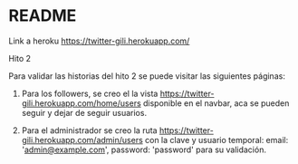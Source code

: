# README

Link a heroku https://twitter-gili.herokuapp.com/

Hito 2

Para validar las historias del hito 2 se puede visitar las siguientes páginas:

1) Para los followers, se creo el la vista https://twitter-gili.herokuapp.com/home/users disponible en el navbar, aca se pueden seguir y dejar de seguir usuarios.

2) Para el administrador se creo la ruta https://twitter-gili.herokuapp.com/admin/users con la clave y usuario temporal: email: 'admin@example.com', password: 'password' para su validación.



